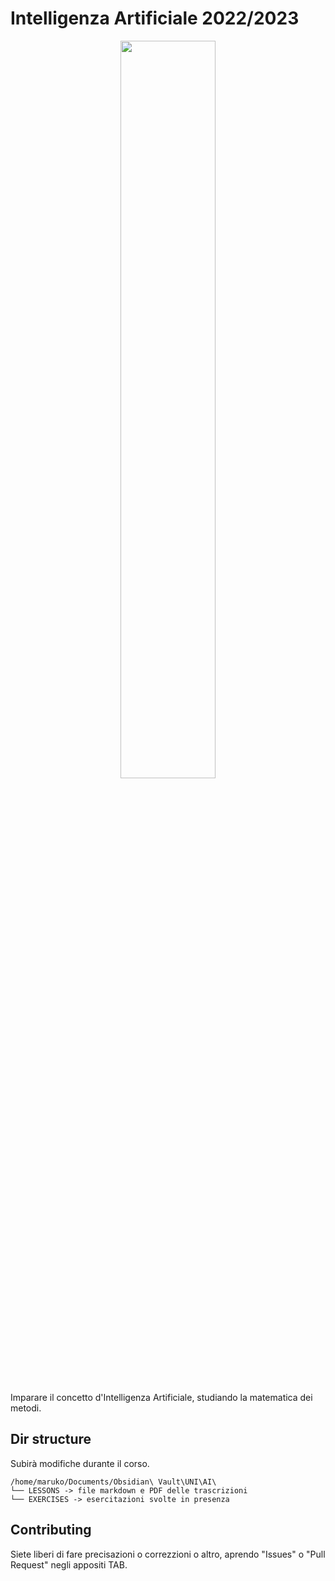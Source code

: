 # Intelligenza Artificiale 2022/2023

<div align=center>
  <image src=/.pics/graph.png width=55%></image></br></br>
</div>
Imparare il concetto d'Intelligenza Artificiale, studiando la matematica dei metodi.

## Dir structure
Subirà modifiche durante il corso.
```
/home/maruko/Documents/Obsidian\ Vault\UNI\AI\
└── LESSONS -> file markdown e PDF delle trascrizioni
└── EXERCISES -> esercitazioni svolte in presenza
```
## Contributing
Siete liberi di fare precisazioni o correzzioni o altro, aprendo "Issues" o "Pull Request" negli appositi TAB.
